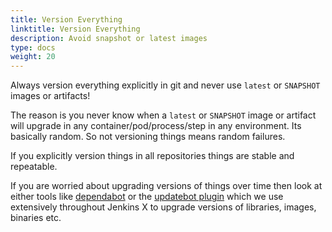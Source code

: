 ```yaml
---
title: Version Everything
linktitle: Version Everything
description: Avoid snapshot or latest images
type: docs
weight: 20
---
```


Always version everything explicitly in git and never use `latest` or `SNAPSHOT` images or artifacts!
 
The reason is you never know when a `latest` or `SNAPSHOT` image or artifact will upgrade in any container/pod/process/step in any environment. Its basically random. So not versioning things means random failures.

If you explicitly version things in all repositories things are stable and repeatable. 

If you are worried about upgrading versions of things over time then look at either tools like [dependabot](https://dependabot.com/) or the [updatebot plugin](https://github.com/jenkins-x-plugins/jx-updatebot) which we use extensively throughout Jenkins X to upgrade versions of libraries, images, binaries etc.
